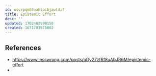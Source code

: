```yaml
---
id: osvrpqn08uahlpibjawldi7
title: Epistemic Effort
desc: ''
updated: 1702402998150
created: 1671701975002
---
```


## References

- https://www.lesswrong.com/posts/oDy27zfRf8uAbJR6M/epistemic-effort
- 
